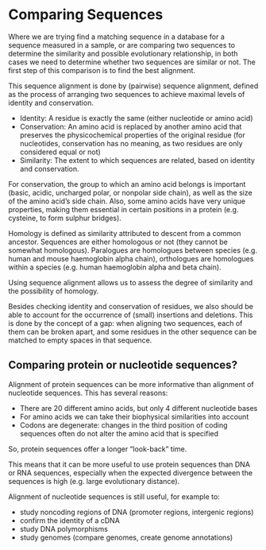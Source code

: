 # Comparing Sequences

Where we are trying find a matching sequence in a database for a sequence measured
in a sample, or are comparing two sequences to determine the similarity and possible
evolutionary relationship, in both cases we need to determine whether two sequences
are similar or not. The first step of this comparison is to find the best alignment.

This sequence alignment is done by (pairwise) sequence alignment, defined as the process of
arranging two sequences to achieve maximal levels of identity and conservation.

* Identity: A residue is exactly the same (either nucleotide or amino acid)
* Conservation: An amino acid is replaced by another amino acid that preserves the
  physicochemical properties of the original residue (for nucleotides, conservation
  has no meaning, as two residues are only considered equal or not)
* Similarity: The extent to which sequences are related, based on identity and conservation.

For conservation, the group to which an amino acid belongs is important (basic, acidic,
uncharged polar, or nonpolar side chain), as well as the size of the amino acid’s side chain.
Also, some amino acids have very unique properties, making them essential in certain positions
in a protein (e.g. cysteine, to form sulphur bridges).

Homology is defined as similarity attributed to descent from a common ancestor. Sequences
are either homologous or not (they cannot be somewhat homologous). Paralogues are homologues
between species (e.g. human and mouse haemoglobin alpha chain), orthologues are homologues
within a species (e.g. human haemoglobin alpha and beta chain).

Using sequence alignment allows us to assess the degree of similarity and the possibility of homology.

Besides checking identity and conservation of residues, we also should be able to account for
the occurrence of (small) insertions and deletions. This is done by the concept of a gap:
when aligning two sequences, each of them can be broken apart, and some residues in the other
sequence can be matched to empty spaces in that sequence.

## Comparing protein or nucleotide sequences?

Alignment of protein sequences can be more informative than alignment of nucleotide
sequences. This has several reasons:

* There are 20 different amino acids, but only 4 different nucleotide bases
* For amino acids we can take their biophysical similarities into account
* Codons are degenerate: changes in the third position of coding sequences often do not alter
  the amino acid that is specified

So, protein sequences offer a longer “look-back” time.

This means that it can be more useful to use protein sequences than DNA or RNA sequences,
especially when the expected divergence between the sequences is high (e.g. large evolutionary
distance).

Alignment of nucleotide sequences is still useful, for example to:

* study noncoding regions of DNA (promoter regions, intergenic regions)
* confirm the identity of a cDNA
* study DNA polymorphisms
* study genomes (compare genomes, create genome annotations)

